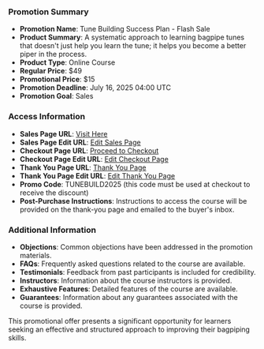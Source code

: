 ### Promotion Summary

- **Promotion Name**: Tune Building Success Plan - Flash Sale  
- **Product Summary**: A systematic approach to learning bagpipe tunes that doesn't just help you learn the tune; it helps you become a better piper in the process.  
- **Product Type**: Online Course  
- **Regular Price**: $49  
- **Promotional Price**: $15  
- **Promotion Deadline**: July 16, 2025 04:00 UTC  
- **Promotion Goal**: Sales  

### Access Information

- **Sales Page URL**: [Visit Here](https://www.pipersdojo.university/tune-building-process)  
- **Sales Page Edit URL**: [Edit Sales Page](https://app.kajabi.com/admin/landing_pages/2150113531)  
- **Checkout Page URL**: [Proceed to Checkout](https://www.pipersdojo.university/offers/5jqkQM3m)  
- **Checkout Page Edit URL**: [Edit Checkout Page](https://app.kajabi.com/admin/offers/2149364021/edit)  
- **Thank You Page URL**: [Thank You Page](https://www.pipersdojo.university/thank-you-tune-building-course)  
- **Thank You Page Edit URL**: [Edit Thank You Page](https://app.kajabi.com/admin/landing_pages/2151241826)  
- **Promo Code**: TUNEBUILD2025 (this code must be used at checkout to receive the discount)  
- **Post-Purchase Instructions**: Instructions to access the course will be provided on the thank-you page and emailed to the buyer's inbox.  

### Additional Information

- **Objections**: Common objections have been addressed in the promotion materials.  
- **FAQs**: Frequently asked questions related to the course are available.  
- **Testimonials**: Feedback from past participants is included for credibility.  
- **Instructors**: Information about the course instructors is provided.  
- **Exhaustive Features**: Detailed features of the course are available.  
- **Guarantees**: Information about any guarantees associated with the course is provided.  

This promotional offer presents a significant opportunity for learners seeking an effective and structured approach to improving their bagpiping skills.
